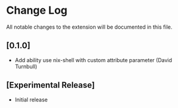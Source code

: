 # Change Log

All notable changes to the extension will be documented in this file.

## [0.1.0]

- Add ability use nix-shell with custom attribute parameter (David Turnbull)

## [Experimental Release]

- Initial release
